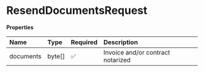 # ResendDocumentsRequest

**Properties**

| Name      | Type   | Required | Description                       |
| :-------- | :----- | :------- | :-------------------------------- |
| documents | byte[] | ✅       | Invoice and/or contract notarized |

<!-- This file was generated by liblab | https://liblab.com/ -->
